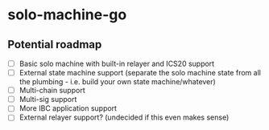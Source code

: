 # solo-machine-go


## Potential roadmap

- [ ] Basic solo machine with built-in relayer and ICS20 support
- [ ] External state machine support (separate the solo machine state from all the plumbing - i.e. build your own state machine/whatever)
- [ ] Multi-chain support
- [ ] Multi-sig support
- [ ] More IBC application support
- [ ] External relayer support? (undecided if this even makes sense)